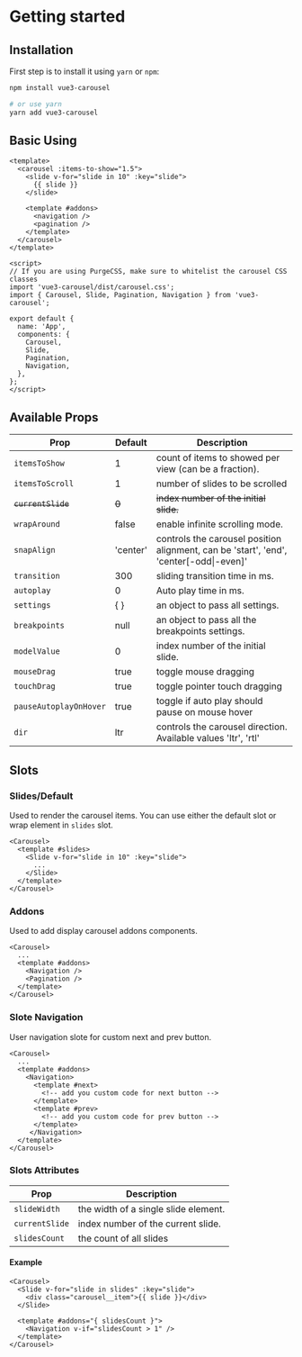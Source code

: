 # Getting started

## Installation

First step is to install it using `yarn` or `npm`:

```bash
npm install vue3-carousel

# or use yarn
yarn add vue3-carousel
```

## Basic Using

```vue
<template>
  <carousel :items-to-show="1.5">
    <slide v-for="slide in 10" :key="slide">
      {{ slide }}
    </slide>

    <template #addons>
      <navigation />
      <pagination />
    </template>
  </carousel>
</template>

<script>
// If you are using PurgeCSS, make sure to whitelist the carousel CSS classes
import 'vue3-carousel/dist/carousel.css';
import { Carousel, Slide, Pagination, Navigation } from 'vue3-carousel';

export default {
  name: 'App',
  components: {
    Carousel,
    Slide,
    Pagination,
    Navigation,
  },
};
</script>
```

## Available Props

| Prop                   | Default  | Description                                                                            |
| ---------------------- | -------- | -------------------------------------------------------------------------------------- |
| `itemsToShow`          | 1        | count of items to showed per view (can be a fraction).                                 |
| `itemsToScroll`        | 1        | number of slides to be scrolled                                                        |
| ~~`currentSlide`~~     | ~~0~~    | ~~index number of the initial slide.~~ <Badge text="Deprecated 0.1.20" type="danger"/> |
| `wrapAround`           | false    | enable infinite scrolling mode.                                                        |
| `snapAlign`            | 'center' | controls the carousel position alignment, can be 'start', 'end', 'center[-odd\|-even]' |
| `transition`           | 300      | sliding transition time in ms.                                                         |
| `autoplay`             | 0        | Auto play time in ms.                                                                  |
| `settings`             | { }      | an object to pass all settings.                                                        |
| `breakpoints`          | null     | an object to pass all the breakpoints settings.                                        |
| `modelValue`           | 0        | index number of the initial slide. <Badge text="0.1.20"/>                              |
| `mouseDrag`            | true     | toggle mouse dragging <Badge text="0.1.23"/>                                           |
| `touchDrag`            | true     | toggle pointer touch dragging <Badge text="0.1.23"/>                                   |
| `pauseAutoplayOnHover` | true     | toggle if auto play should pause on mouse hover <Badge text="0.1.25"/>                 |
| `dir`                  | ltr      | controls the carousel direction. Available values 'ltr', 'rtl' <Badge text="0.1.38"/>  |


## Slots

### Slides/Default
Used to render the carousel items. You can use either the default slot or wrap element in `slides` slot.

```vue
<Carousel>
  <template #slides>
    <Slide v-for="slide in 10" :key="slide">
      ...
    </Slide>
  </template>
</Carousel>
```
### Addons
Used to add display carousel addons components.

```vue
<Carousel>
  ...
  <template #addons>
    <Navigation />
    <Pagination />
  </template>
</Carousel>
```

### Slote Navigation
User navigation slote for custom next and prev button.
```
<Carousel>
  ...
  <template #addons>
    <Navigation>
      <template #next>
        <!-- add you custom code for next button -->
      </template>
      <template #prev>
        <!-- add you custom code for prev button -->
      </template>
     </Navigation>
  </template>
</Carousel>
```

### Slots Attributes

| Prop           | Description                          |
| -------------- | ------------------------------------ |
| `slideWidth`   | the width of a single slide element. |
| `currentSlide` | index number of the current slide.   |
| `slidesCount`  | the count of all slides              |


#### Example

```vue {6,7,8}
<Carousel>
  <Slide v-for="slide in slides" :key="slide">
    <div class="carousel__item">{{ slide }}</div>
  </Slide>

  <template #addons="{ slidesCount }">
    <Navigation v-if="slidesCount > 1" />
  </template>
</Carousel>
```

<script>
import Badge from './.vitepress/components/Badge.vue';

export default {
  components: {
   Badge,
  }
}
</script>
